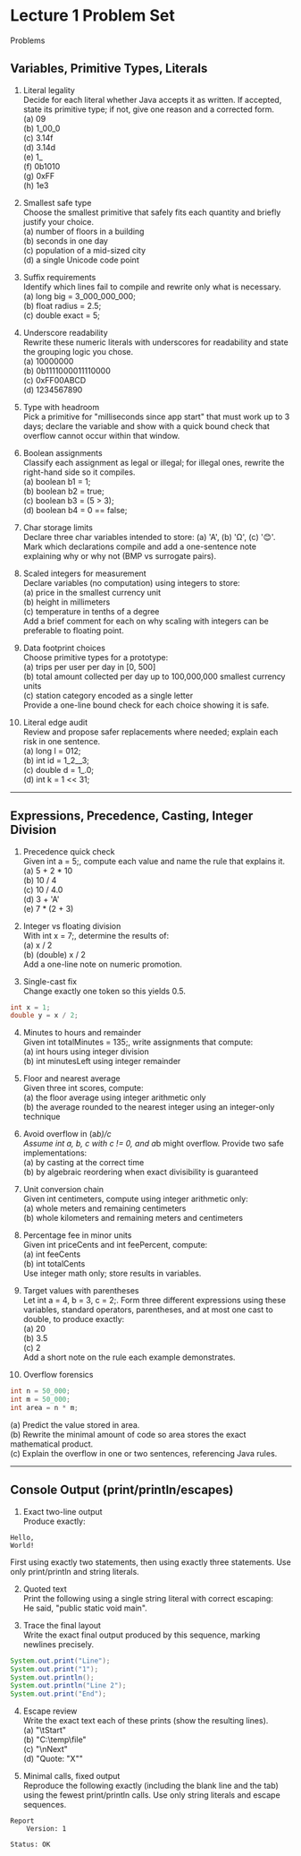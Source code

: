 # Lecture 1 Problem Set

Problems

## Variables, Primitive Types, Literals

1. Literal legality  
Decide for each literal whether Java accepts it as written. If accepted, state its primitive type; if not, give one reason and a corrected form.  
(a) 09  
(b) 1_00_0  
(c) 3.14f  
(d) 3.14d  
(e) 1_  
(f) 0b1010  
(g) 0xFF  
(h) 1e3

2. Smallest safe type  
Choose the smallest primitive that safely fits each quantity and briefly justify your choice.  
(a) number of floors in a building  
(b) seconds in one day  
(c) population of a mid-sized city  
(d) a single Unicode code point

3. Suffix requirements  
Identify which lines fail to compile and rewrite only what is necessary.  
(a) long big = 3_000_000_000;  
(b) float radius = 2.5;  
(c) double exact = 5;

4. Underscore readability  
Rewrite these numeric literals with underscores for readability and state the grouping logic you chose.  
(a) 10000000  
(b) 0b1111000011110000  
(c) 0xFF00ABCD  
(d) 1234567890

5. Type with headroom  
Pick a primitive for "milliseconds since app start" that must work up to 3 days; declare the variable and show with a quick bound check that overflow cannot occur within that window.

6. Boolean assignments  
Classify each assignment as legal or illegal; for illegal ones, rewrite the right-hand side so it compiles.  
(a) boolean b1 = 1;  
(b) boolean b2 = true;  
(c) boolean b3 = (5 > 3);  
(d) boolean b4 = 0 == false;

7. Char storage limits  
Declare three char variables intended to store: (a) 'A', (b) 'Ω', (c) '😊'. Mark which declarations compile and add a one-sentence note explaining why or why not (BMP vs surrogate pairs).

8. Scaled integers for measurement  
Declare variables (no computation) using integers to store:  
(a) price in the smallest currency unit  
(b) height in millimeters  
(c) temperature in tenths of a degree  
Add a brief comment for each on why scaling with integers can be preferable to floating point.

9. Data footprint choices  
Choose primitive types for a prototype:  
(a) trips per user per day in [0, 500]  
(b) total amount collected per day up to 100,000,000 smallest currency units  
(c) station category encoded as a single letter  
Provide a one-line bound check for each choice showing it is safe.

10. Literal edge audit  
Review and propose safer replacements where needed; explain each risk in one sentence.  
(a) long l = 012;  
(b) int id = 1_2__3;  
(c) double d = 1_.0;  
(d) int k = 1 << 31;

---

## Expressions, Precedence, Casting, Integer Division

1. Precedence quick check  
Given int a = 5;, compute each value and name the rule that explains it.  
(a) 5 + 2 * 10  
(b) 10 / 4  
(c) 10 / 4.0  
(d) 3 + 'A'  
(e) 7 * (2 + 3)

2. Integer vs floating division  
With int x = 7;, determine the results of:  
(a) x / 2  
(b) (double) x / 2  
Add a one-line note on numeric promotion.

3. Single-cast fix  
Change exactly one token so this yields 0.5.
```java
int x = 1;
double y = x / 2;
```

4. Minutes to hours and remainder  
Given int totalMinutes = 135;, write assignments that compute:  
(a) int hours using integer division  
(b) int minutesLeft using integer remainder

5. Floor and nearest average  
Given three int scores, compute:  
(a) the floor average using integer arithmetic only  
(b) the average rounded to the nearest integer using an integer-only technique

6. Avoid overflow in (a*b)/c  
Assume int a, b, c with c != 0, and a*b might overflow. Provide two safe implementations:  
(a) by casting at the correct time  
(b) by algebraic reordering when exact divisibility is guaranteed

7. Unit conversion chain  
Given int centimeters, compute using integer arithmetic only:  
(a) whole meters and remaining centimeters  
(b) whole kilometers and remaining meters and centimeters

8. Percentage fee in minor units  
Given int priceCents and int feePercent, compute:  
(a) int feeCents  
(b) int totalCents  
Use integer math only; store results in variables.

9. Target values with parentheses  
Let int a = 4, b = 3, c = 2;. Form three different expressions using these variables, standard operators, parentheses, and at most one cast to double, to produce exactly:  
(a) 20  
(b) 3.5  
(c) 2  
Add a short note on the rule each example demonstrates.

10. Overflow forensics
```java
int n = 50_000;
int m = 50_000;
int area = n * m;
```
(a) Predict the value stored in area.  
(b) Rewrite the minimal amount of code so area stores the exact mathematical product.  
(c) Explain the overflow in one or two sentences, referencing Java rules.

---

## Console Output (print/println/escapes)

1. Exact two-line output  
Produce exactly:
```
Hello,
World!
```
First using exactly two statements, then using exactly three statements. Use only print/println and string literals.

2. Quoted text  
Print the following using a single string literal with correct escaping:  
He said, "public static void main".

3. Trace the final layout  
Write the exact final output produced by this sequence, marking newlines precisely.
```java
System.out.print("Line");
System.out.print("1");
System.out.println();
System.out.println("Line 2");
System.out.print("End");
```

4. Escape review  
Write the exact text each of these prints (show the resulting lines).  
(a) "\tStart"  
(b) "C:\\temp\\file"  
(c) "\nNext"  
(d) "Quote: \"X\""

5. Minimal calls, fixed output  
Reproduce the following exactly (including the blank line and the tab) using the fewest print/println calls. Use only string literals and escape sequences.
```
Report
	Version: 1

Status: OK
```
